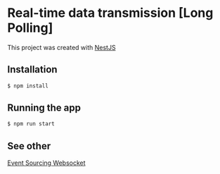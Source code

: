 # Real-time data transmission [Long Polling]

This project was created with [NestJS](https://github.com/nestjs/nest) 

## Installation

```bash
$ npm install
```

## Running the app

```bash
$ npm run start
```

## See other

[Event Sourcing ](https://github.com/Sannet0/real-time-data-transmission-fe/tree/event-sourcing)
[Websocket](https://github.com/Sannet0/real-time-data-transmission-fe/tree/websocket)
